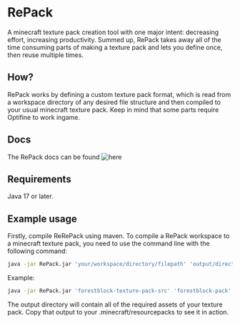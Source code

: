 # RePack
A minecraft texture pack creation tool with one major intent: decreasing effort, increasing productivity. Summed up, RePack takes away all of the time consuming parts of making a texture pack and lets you define once, then reuse multiple times.

## How?
RePack works by defining a custom texture pack format, which is read from a workspace directory of any desired file structure and then compiled to your usual minecraft texture pack. Keep in mind that some parts require Optifine to work ingame.

## Docs
The RePack docs can be found ![here](https://github.com/ForestBlock-org/RePackDocs)

## Requirements
Java 17 or later.

## Example usage
Firstly, compile ReRePack using maven. To compile a RePack workspace to a minecraft texture pack, you need to use the command line with the following command:
```bash
java -jar RePack.jar 'your/workspace/directory/filepath' 'output/directory/filepath'
```
Example:
```bash
java -jar RePack.jar 'forestblock-texture-pack-src' 'forestblock-pack'
```
The output directory will contain all of the required assets of your texture pack. Copy that output to your .minecraft/resourcepacks to see it in action.
